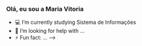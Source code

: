 ### Olá, eu sou a Maria Vitoria


- 💻 I’m currently studying Sistema de Informações
- 🤔 I’m looking for help with ...
- ⚡ Fun fact: ...
-->

